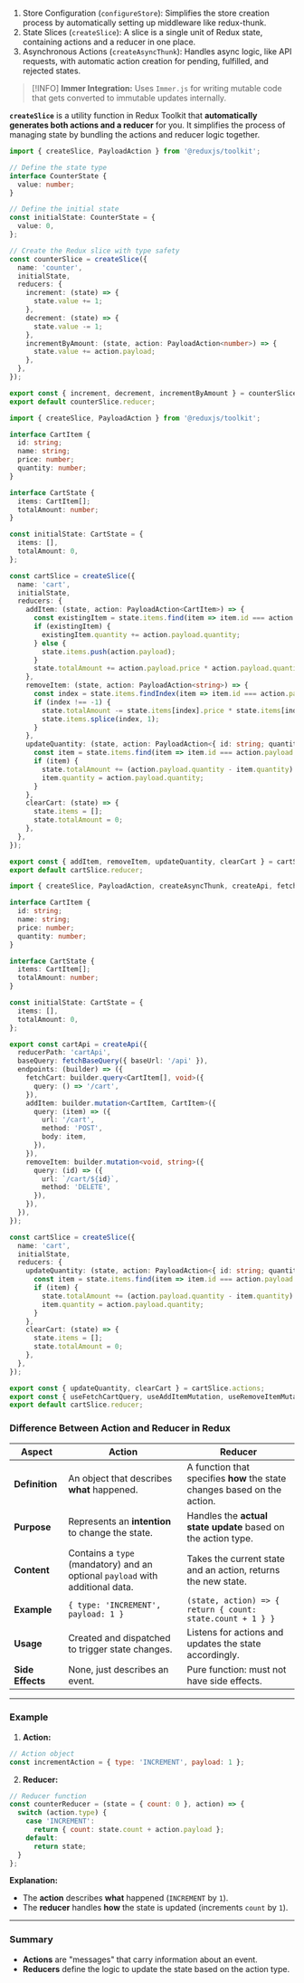 1. Store Configuration (`configureStore`): Simplifies the store creation process by automatically setting up middleware like redux-thunk.
2. State Slices (`createSlice`): A slice is a single unit of Redux state, containing actions and a reducer in one place.
3. Asynchronous Actions (`createAsyncThunk`): Handles async logic, like API requests, with automatic action creation for pending, fulfilled, and rejected states.

> [!INFO] **Immer Integration:** Uses `Immer.js` for writing mutable code that gets converted to immutable updates internally.

**`createSlice`** is a utility function in Redux Toolkit that **automatically generates both actions and a reducer** for you. It simplifies the process of managing state by bundling the actions and reducer logic together.

```ts
import { createSlice, PayloadAction } from '@reduxjs/toolkit';

// Define the state type
interface CounterState {
  value: number;
}

// Define the initial state
const initialState: CounterState = {
  value: 0,
};

// Create the Redux slice with type safety
const counterSlice = createSlice({
  name: 'counter',
  initialState,
  reducers: {
    increment: (state) => {
      state.value += 1;
    },
    decrement: (state) => {
      state.value -= 1;
    },
    incrementByAmount: (state, action: PayloadAction<number>) => {
      state.value += action.payload;
    },
  },
});

export const { increment, decrement, incrementByAmount } = counterSlice.actions;
export default counterSlice.reducer;

```

```ts
import { createSlice, PayloadAction } from '@reduxjs/toolkit';

interface CartItem {
  id: string;
  name: string;
  price: number;
  quantity: number;
}

interface CartState {
  items: CartItem[];
  totalAmount: number;
}

const initialState: CartState = {
  items: [],
  totalAmount: 0,
};

const cartSlice = createSlice({
  name: 'cart',
  initialState,
  reducers: {
    addItem: (state, action: PayloadAction<CartItem>) => {
      const existingItem = state.items.find(item => item.id === action.payload.id);
      if (existingItem) {
        existingItem.quantity += action.payload.quantity;
      } else {
        state.items.push(action.payload);
      }
      state.totalAmount += action.payload.price * action.payload.quantity;
    },
    removeItem: (state, action: PayloadAction<string>) => {
      const index = state.items.findIndex(item => item.id === action.payload);
      if (index !== -1) {
        state.totalAmount -= state.items[index].price * state.items[index].quantity;
        state.items.splice(index, 1);
      }
    },
    updateQuantity: (state, action: PayloadAction<{ id: string; quantity: number }>) => {
      const item = state.items.find(item => item.id === action.payload.id);
      if (item) {
        state.totalAmount += (action.payload.quantity - item.quantity) * item.price;
        item.quantity = action.payload.quantity;
      }
    },
    clearCart: (state) => {
      state.items = [];
      state.totalAmount = 0;
    },
  },
});

export const { addItem, removeItem, updateQuantity, clearCart } = cartSlice.actions;
export default cartSlice.reducer;

```

```ts
import { createSlice, PayloadAction, createAsyncThunk, createApi, fetchBaseQuery } from '@reduxjs/toolkit';

interface CartItem {
  id: string;
  name: string;
  price: number;
  quantity: number;
}

interface CartState {
  items: CartItem[];
  totalAmount: number;
}

const initialState: CartState = {
  items: [],
  totalAmount: 0,
};

export const cartApi = createApi({
  reducerPath: 'cartApi',
  baseQuery: fetchBaseQuery({ baseUrl: '/api' }),
  endpoints: (builder) => ({
    fetchCart: builder.query<CartItem[], void>({
      query: () => '/cart',
    }),
    addItem: builder.mutation<CartItem, CartItem>({
      query: (item) => ({
        url: '/cart',
        method: 'POST',
        body: item,
      }),
    }),
    removeItem: builder.mutation<void, string>({
      query: (id) => ({
        url: `/cart/${id}`,
        method: 'DELETE',
      }),
    }),
  }),
});

const cartSlice = createSlice({
  name: 'cart',
  initialState,
  reducers: {
    updateQuantity: (state, action: PayloadAction<{ id: string; quantity: number }>) => {
      const item = state.items.find(item => item.id === action.payload.id);
      if (item) {
        state.totalAmount += (action.payload.quantity - item.quantity) * item.price;
        item.quantity = action.payload.quantity;
      }
    },
    clearCart: (state) => {
      state.items = [];
      state.totalAmount = 0;
    },
  },
});

export const { updateQuantity, clearCart } = cartSlice.actions;
export const { useFetchCartQuery, useAddItemMutation, useRemoveItemMutation } = cartApi;
export default cartSlice.reducer;

```

### Difference Between Action and Reducer in Redux

| **Aspect**       | **Action**                                                                    | **Reducer**                                                              |
| ---------------- | ----------------------------------------------------------------------------- | ------------------------------------------------------------------------ |
| **Definition**   | An object that describes **what** happened.                                   | A function that specifies **how** the state changes based on the action. |
| **Purpose**      | Represents an **intention** to change the state.                              | Handles the **actual state update** based on the action type.            |
| **Content**      | Contains a `type` (mandatory) and an optional `payload` with additional data. | Takes the current state and an action, returns the new state.            |
| **Example**      | `{ type: 'INCREMENT', payload: 1 }`                                           | `(state, action) => { return { count: state.count + 1 } }`               |
| **Usage**        | Created and dispatched to trigger state changes.                              | Listens for actions and updates the state accordingly.                   |
| **Side Effects** | None, just describes an event.                                                | Pure function: must not have side effects.                               |

---

### Example

1. **Action:**
```javascript
// Action object
const incrementAction = { type: 'INCREMENT', payload: 1 };
```

2. **Reducer:**
```javascript
// Reducer function
const counterReducer = (state = { count: 0 }, action) => {
  switch (action.type) {
    case 'INCREMENT':
      return { count: state.count + action.payload };
    default:
      return state;
  }
};
```

**Explanation:**
- The **action** describes **what** happened (`INCREMENT` by `1`).
- The **reducer** handles **how** the state is updated (increments `count` by `1`).

---

### Summary
- **Actions** are "messages" that carry information about an event.
- **Reducers** define the logic to update the state based on the action type.